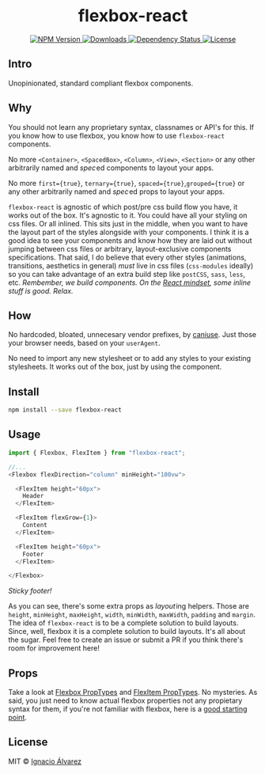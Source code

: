 <big><h1 align="center">flexbox-react</h1></big>

<p align="center">
  <a href="https://npmjs.org/package/flexbox-react">
    <img src="https://img.shields.io/npm/v/flexbox-react.svg?style=flat-square"
         alt="NPM Version">
  </a>

  <a href="https://npmjs.org/package/flexbox-react">
    <img src="http://img.shields.io/npm/dm/flexbox-react.svg?style=flat-square"
         alt="Downloads">
  </a>

  <a href="https://david-dm.org/nachoaIvarez/flexbox-react.svg">
    <img src="https://david-dm.org/nachoaIvarez/flexbox-react.svg?style=flat-square"
         alt="Dependency Status">
  </a>

  <a href="https://github.com/nachoaIvarez/flexbox-react/blob/master/LICENSE">
    <img src="https://img.shields.io/npm/l/flexbox-react.svg?style=flat-square"
         alt="License">
  </a>
</p>


## Intro
Unopinionated, standard compliant flexbox components.

## Why
You should not learn any proprietary syntax, classnames or API's for this.
If you know how to use flexbox, you know how to use `flexbox-react` components.

No more `<Container>`, `<SpacedBox>`, `<Column>`, `<View>`, `<Section>` or any other
arbitrarily named and _spec_&hairsp;ed components to layout your apps.

No more `first={true}`, `ternary={true}`, `spaced={true}`,`grouped={true}`
or any other arbitrarily named and _spec_&hairsp;ed props to layout your apps.

`flexbox-react` is agnostic of which post/pre css build flow you have, it works out of the box. It's agnostic to it. You could have all your styling on css files. Or all inlined. This sits just in the middle, when you want to have the layout part of the styles alongside with your components. I think it is a good idea to see your components and know how they are laid out without jumping between css files or arbitrary, layout-exclusive components specifications. That said, I do believe that every other styles (animations, transitions, aesthetics in general) _must_ live in css files (`css-modules` ideally) so you can take advantage of an extra build step like `postCSS`, `sass`, `less`, etc.  _Rembember, we build components. On the [React mindset](https://facebook.github.io/react/docs/thinking-in-react.html),
some inline stuff is good. Relax._

## How
No hardcoded, bloated, unnecesary vendor prefixes, by
<a href="http://caniuse.com"> caniuse</a>. Just those your browser needs, based
on your `userAgent`.

No need to import any new stylesheet or to add any styles to your
existing stylesheets. It works out of the box, just by using the
component.

## Install

```sh
npm install --save flexbox-react
```

## Usage
```js
import { Flexbox, FlexItem } from "flexbox-react";

//...
<Flexbox flexDirection="column" minHeight="100vw">

  <FlexItem height="60px">
    Header
  </FlexItem>

  <FlexItem flexGrow={1}>
    Content
  </FlexItem>

  <FlexItem height="60px">
    Footer
  </FlexItem>

</Flexbox>
```
*Sticky footer!*

As you can see, there's some extra props as _layout_&hairsp;ing helpers. Those are `height`, `minHeight`, `maxHeight`, `width`, `minWidth`, `maxWidth`, `padding` and `margin`. The idea of `flexbox-react` is to be a complete solution to build layouts. Since, well, flexbox it is a complete solution to build layouts. It's all about the sugar. Feel free to create an issue or submit a PR if you think there's room for improvement here!

## Props
Take a look at
[Flexbox PropTypes](https://github.com/nachoaIvarez/flexbox-react/blob/master/src/Flexbox.jsx#L30)
and [FlexItem PropTypes](https://github.com/nachoaIvarez/flexbox-react/blob/master/src/FlexItem.jsx#L30). No mysteries. As said, you just need to know actual flexbox properties not any propietary syntax for them, if you're not familiar with flexbox, here is a
[good starting point](https://css-tricks.com/snippets/css/a-guide-to-flexbox/).

## License

MIT © [Ignacio Álvarez](http://github.com/nachoaIvarez)

[npm-url]: https://npmjs.org/package/flexbox-react
[npm-image]: https://img.shields.io/npm/v/flexbox-react.svg?style=flat-square

[depstat-url]: https://david-dm.org/nachoaIvarez/flexbox-react
[depstat-image]: https://david-dm.org/nachoaIvarez/flexbox-react.svg?style=flat-square

[download-badge]: http://img.shields.io/npm/dm/flexbox-react.svg?style=flat-square
